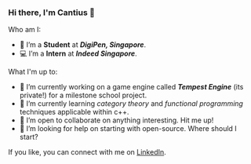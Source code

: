 ### Hi there, I'm Cantius 👋

Who am I:
- 🏫 I’m a **Student** at ***DigiPen, Singapore***.
- 💻 I’m a **Intern** at ***Indeed Singapore***.

What I'm up to:
- 🔭 I’m currently working on a game engine called ***Tempest Engine*** (its private!) for a milestone school project.
- 🌱 I’m currently learning *category theory* and *functional programming* techniques applicable within c++.
- 👯 I’m open to collaborate on anything interesting. Hit me up!
- 🤔 I’m looking for help on starting with open-source. Where should I start?

If you like, you can connect with me on [LinkedIn](https://www.linkedin.com/in/cantiuschew/).
